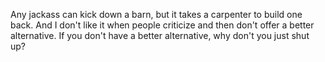  Any jackass can kick down a barn, but it takes a carpenter to build one back. And I don't like it when people criticize and then don't offer a better alternative. If you don't have a better alternative, why don't you just shut up?